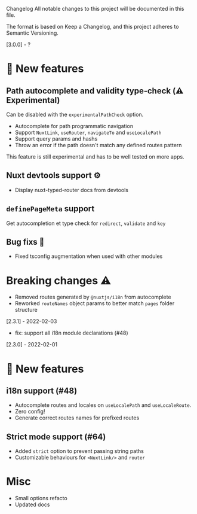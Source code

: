 Changelog
All notable changes to this project will be documented in this file.

The format is based on Keep a Changelog, and this project adheres to Semantic Versioning.

[3.0.0] -  ?

# 🎉 New features

## Path autocomplete and validity type-check (⚠️ Experimental)

Can be disabled with the `experimentalPathCheck` option.

- Autocomplete for path programmatic navigation
- Support `NuxtLink`, `useRouter`, `navigateTo` and `useLocalePath`
- Support query params and hashs
- Throw an error if the path doesn't match any defined routes pattern

This feature is still experimental and has to be well tested on more apps.

## Nuxt devtools support ⚙️

- Display nuxt-typed-router docs from devtools

## `definePageMeta` support

Get autocompletion et type check for `redirect`, `validate` and `key`

## Bug fixs 🐞

- Fixed tsconfig augmentation when used with other modules

# Breaking changes ⚠️

- Removed routes generated by `@nuxtjs/i18n` from autocomplete
- Reworked `routeNames` object params to better match `pages` folder structure

[2.3.1] - 2022-02-03

- fix: support all i18n module declarations (#48)

[2.3.0] - 2022-02-01

# 🎉 New features

## i18n support (#48)

- Autocomplete routes and locales on `useLocalePath` and `useLocaleRoute`.
- Zero config!
- Generate correct routes names for prefixed routes

## Strict mode support (#64)


- Added `strict` option to prevent passing string paths 
- Customizable behaviours for `<NuxtLink/>` and `router`


# Misc

- Small options refacto
- Updated docs
